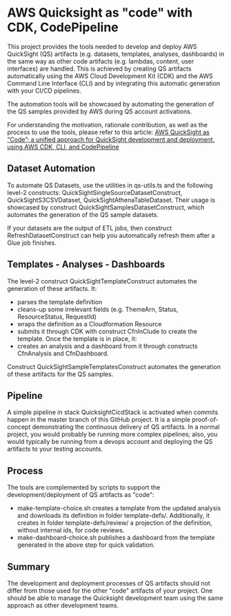 # AWS Quicksight as "code" with CDK, CodePipeline

This project provides the tools needed to develop and deploy AWS QuickSight (QS) artifacts (e.g. datasets, templates, analyses, dashboards) in the same way as other code artifacts (e.g. lambdas, content, user interfaces) are handled. This is achieved by creating QS artifacts automatically using the AWS Cloud Development Kit (CDK) and the AWS Command Line Interface (CLI) and by integrating this automatic generation with your CI/CD pipelines.

The automation tools will be showcased by automating the generation of the QS samples provided by AWS during QS account activations. 

For understanding the motivation, rationale contribution, as well as the process to use the tools, please refer to this article:
[AWS QuickSight as “Code”; a unified approach for QuickSight development and deployment, using AWS CDK, CLI, and CodePipeline](https://medium.com/@gmournos/aws-quicksight-as-code-a-unified-approach-for-quicksight-development-and-deployment-using-aws-30bbb6bd253a)

## Dataset Automation

To automate QS Datasets, use the utilities in qs-utils.ts and the following level-2 constructs: QuickSightSingleSourceDatasetConstruct, QuickSightS3CSVDataset, QuickSightAthenaTableDataset. Their usage is showcased by construct  QuickSightSamplesDatasetConstruct, which automates the generation of the QS sample datasets. 

If your datasets are the output of ETL jobs, then construct RefreshDatasetConstruct can help you automatically refresh them after a Glue job finishes.

## Templates - Analyses - Dashboards

The level-2 construct QuickSightTemplateConstruct automates the generation of these artifacts. It:

* parses the template definition
* cleans-up some irrelevant fields (e.g. ThemeArn, Status, ResourceStatus, RequestId)
* wraps the definition as a Cloudformation Resource
* submits it through CDK with construct CfnInClude to create the template. Once the template is in place, it: 
* creates an analysis and a dashboard from it through constructs CfnAnalysis and CfnDashboard.

Construct QuickSightSampleTemplatesConstruct automates the generation of these artifacts for the QS samples.

## Pipeline

A simple pipeline in stack QuicksightCicdStack  is activated when commits happen in the master branch of this GitHub project. It is a simple proof-of-concept demonstrating the continuous delivery of QS artifacts. In a normal project, you would probably be running more complex pipelines; also, you would typically be running from a devops account and deploying the QS artifacts to your testing accounts.

## Process

The tools are complemented by scripts to support the development/deployment of QS artifacts as "code":
 
* make-template-choice.sh creates a template from the updated analysis and downloads its definition in folder template-defs/. Additionally, it creates in folder template-defs/review/ a projection of the definition, without internal ids, for code reviews. 
* make-dashboard-choice.sh publishes a dashboard from the template generated in the above step for quick validation.

## Summary
The development and deployment processes of QS artifacts should not differ from those used for the other "code" artifacts of your project. One should be able to manage the Quicksight development team using the same approach as other development teams.
